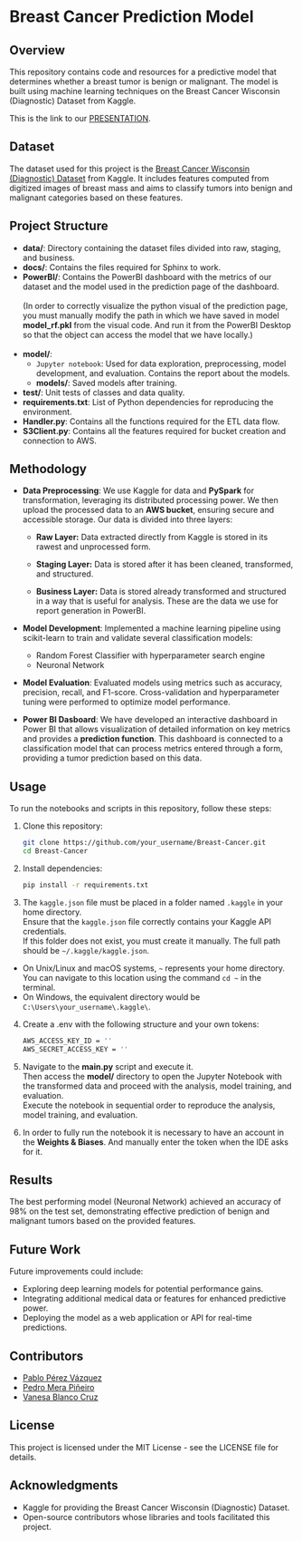 # Breast Cancer Prediction Model

## Overview
This repository contains code and resources for a predictive model that determines whether a breast tumor is benign or malignant. The model is built using machine learning techniques on the Breast Cancer Wisconsin (Diagnostic) Dataset from Kaggle.

This is the link to our [PRESENTATION](https://teams.microsoft.com/l/message/19:ffa691e8918948d0ab7f017792285d2e@thread.v2/1718708451019?context=%7B%22contextType%22%3A%22chat%22%7D).

## Dataset
The dataset used for this project is the [Breast Cancer Wisconsin (Diagnostic) Dataset](https://www.kaggle.com/datasets/uciml/breast-cancer-wisconsin-data) from Kaggle. It includes features computed from digitized images of breast mass and aims to classify tumors into benign and malignant categories based on these features.

## Project Structure
- **data/**: Directory containing the dataset files divided into raw, staging, and business.
- **docs/**: Contains the files required for Sphinx to work.
- **PowerBI/**: Contains the PowerBI dashboard with the metrics of our dataset and the model used in the prediction page of the dashboard.<br><br>
(In order to correctly visualize the python visual of the prediction page, you must manually modify the path in which we have saved in model **model_rf.pkl** from the visual code. And run it from the PowerBI Desktop so that the object can access the model that we have locally.)<br><br>
- **model/**:
  - `Jupyter notebook`: Used for data exploration, preprocessing, model development, and evaluation. Contains the report about the models.
  - **models/**: Saved models after training.
- **test/**: Unit tests of classes and data quality.
- **requirements.txt**: List of Python dependencies for reproducing the environment.
- **Handler.py**: Contains all the functions required for the ETL data flow.
- **S3Client.py**: Contains all the features required for bucket creation and connection to AWS.

## Methodology
- **Data Preprocessing**: We use Kaggle for data and **PySpark** for transformation, leveraging its distributed processing power. We then upload the processed data to an **AWS bucket**, ensuring secure and accessible storage. Our data is divided into three layers:
    - **Raw Layer:**
  Data extracted directly from Kaggle is stored in its rawest and unprocessed form.

  - **Staging Layer:**
  Data is stored after it has been cleaned, transformed, and structured.

  - **Business Layer:**
  Data is stored already transformed and structured in a way that is useful for analysis. These are the data we use for report generation in PowerBI.

- **Model Development**: Implemented a machine learning pipeline using scikit-learn to train and validate several classification models:
  - Random Forest Classifier with hyperparameter search engine
  - Neuronal Network
- **Model Evaluation**: Evaluated models using metrics such as accuracy, precision, recall, and F1-score. Cross-validation and hyperparameter tuning were performed to optimize model performance.
- **Power BI Dasboard**: We have developed an interactive dashboard in Power BI that allows visualization of detailed information on key metrics and provides a **prediction function**. This dashboard is connected to a classification model that can process metrics entered through a form, providing a tumor prediction based on this data.

## Usage
To run the notebooks and scripts in this repository, follow these steps:
1. Clone this repository:
   ```bash
   git clone https://github.com/your_username/Breast-Cancer.git
   cd Breast-Cancer

2. Install dependencies:
   ```bash
   pip install -r requirements.txt

3. The `kaggle.json` file must be placed in a folder named `.kaggle` in your home directory.<br>Ensure that the `kaggle.json` file correctly contains your Kaggle API credentials.<br>If this folder does not exist, you must create it manually. The full path should be `~/.kaggle/kaggle.json`.

- On Unix/Linux and macOS systems, `~` represents your home directory. You can navigate to this location using the command `cd ~` in the terminal.
- On Windows, the equivalent directory would be `C:\Users\your_username\.kaggle\`.

4. Create a .env with the following structure and your own tokens:
   ```bash
   AWS_ACCESS_KEY_ID = ''
   AWS_SECRET_ACCESS_KEY = ''
   
5. Navigate to the **main.py** script and execute it.<br>
Then access the **model/** directory to open the Jupyter Notebook with the transformed data and proceed with the analysis, model training, and evaluation.<br>
Execute the notebook in sequential order to reproduce the analysis, model training, and evaluation.

6. In order to fully run the notebook it is necessary to have an account in the **Weights & Biases**. And manually enter the token when the IDE asks for it.

## Results

The best performing model (Neuronal Network) achieved an accuracy of 98% on the test set, demonstrating effective prediction of benign and malignant tumors based on the provided features.

## Future Work

Future improvements could include:
- Exploring deep learning models for potential performance gains.
- Integrating additional medical data or features for enhanced predictive power.
- Deploying the model as a web application or API for real-time predictions.

## Contributors

- [Pablo Pérez Vázquez](https://github.com/Panapv)
- [Pedro Mera Piñeiro](https://github.com/merpinped)
- [Vanesa Blanco Cruz](https://github.com/blacruvan)

## License

This project is licensed under the MIT License - see the LICENSE file for details.

## Acknowledgments

- Kaggle for providing the Breast Cancer Wisconsin (Diagnostic) Dataset.
- Open-source contributors whose libraries and tools facilitated this project.
